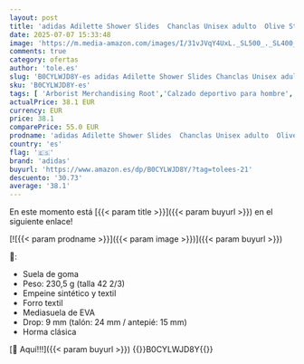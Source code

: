 ```yaml
---
layout: post
title: 'adidas Adilette Shower Slides  Chanclas Unisex adulto  Olive Strata Core Black Wonder Beige  38 EU'
date: 2025-07-07 15:33:48
image: 'https://m.media-amazon.com/images/I/31vJVqY4UxL._SL500_._SL400_.jpg'
comments: true
category: ofertas
author: 'tole.es'
slug: 'B0CYLWJD8Y-es adidas Adilette Shower Slides Chanclas Unisex adulto Olive...'
sku: 'B0CYLWJD8Y-es'
tags: [ 'Arborist Merchandising Root','Calzado deportivo para hombre','Compre 2, obtenga un 10 % de descuento','Compre 2, obtenga un 10 % de descuento_Shoes 2','Moda','Moda Hombre','Sandalias deportivas para hombre','Self Service','Special Features Stores','Zapatillas deportivas y de moda para hombre','Zapatos para hombre','adidas','c8538d25-3af9-48d3-aeff-5f3ce5572a36_0','c8538d25-3af9-48d3-aeff-5f3ce5572a36_1701','chanclas','🇪🇸', ]
actualPrice: 38.1 EUR
currency: EUR
price: 38.1
comparePrice: 55.0 EUR
prodname: 'adidas Adilette Shower Slides  Chanclas Unisex adulto  Olive Strata Core Black Wonder Beige  38 EU'
country: 'es'
flag: '🇪🇸'
brand: 'adidas'
buyurl: 'https://www.amazon.es/dp/B0CYLWJD8Y/?tag=tolees-21'
descuento: '30.73'
average: '38.1'
---
```


En este momento está [{{< param title >}}]({{< param buyurl >}}) en el siguiente enlace!

[![{{< param prodname >}}]({{< param image >}})]({{< param buyurl >}})

🔎:

- Suela de goma
- Peso: 230,5 g (talla 42 2/3)
- Empeine sintético y textil
- Forro textil
- Mediasuela de EVA
- Drop: 9 mm (talón: 24 mm / antepié: 15 mm)
- Horma clásica

[🛒 Aquí!!!]({{< param buyurl >}})
{{<world>}}B0CYLWJD8Y{{</world>}}
